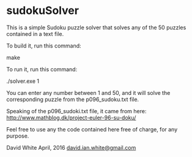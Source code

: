 # sudokuSolver
This is a simple Sudoku puzzle solver that solves any of the 50 puzzles contained in a text file.

To build it, run this command:

make

To run it, run this command:

./solver.exe 1

You can enter any number between 1 and 50, and it will solve the corresponding puzzle from the p096_sudoku.txt file.

Speaking of the p096_sudoki.txt file, it came from here:
http://www.mathblog.dk/project-euler-96-su-doku/

Feel free to use any the code contained here free of charge, for any purpose.

David White
April, 2016
david.ian.white@gmail.com
